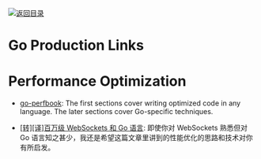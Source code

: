[![返回目录](https://user-images.githubusercontent.com/5803001/38079637-ff0abcf0-3371-11e8-9b76-ad651620afc7.jpg)](https://github.com/wxyyxc1992/Awesome-Links)

# Go Production Links

# Performance Optimization

* [go-perfbook](https://github.com/dgryski/go-perfbook): The first sections cover writing optimized code in any language. The later sections cover Go-specific techniques.

* [[转][译]百万级 WebSockets 和 Go 语言](http://colobu.com/2017/12/13/A-Million-WebSockets-and-Go/): 即使你对 WebSockets 熟悉但对 Go 语言知之甚少，我还是希望这篇文章里讲到的性能优化的思路和技术对你有所启发。

